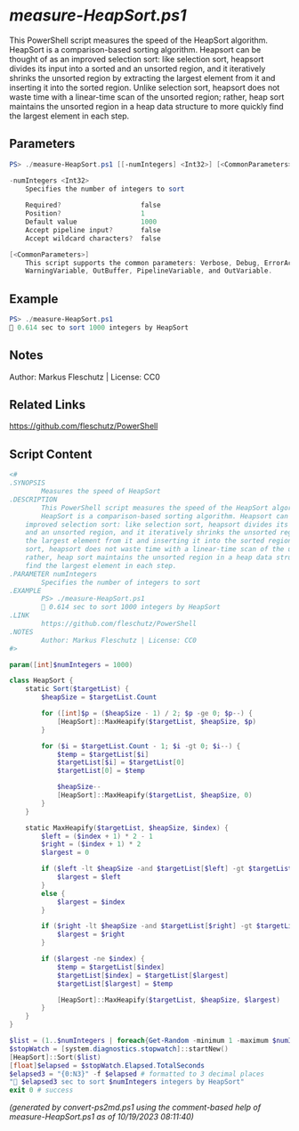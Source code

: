 *measure-HeapSort.ps1*
================

This PowerShell script measures the speed of the HeapSort algorithm.
HeapSort is a comparison-based sorting algorithm. Heapsort can be thought of as an
improved selection sort: like selection sort, heapsort divides its input into a sorted
and an unsorted region, and it iteratively shrinks the unsorted region by extracting
the largest element from it and inserting it into the sorted region. Unlike selection
sort, heapsort does not waste time with a linear-time scan of the unsorted region;
rather, heap sort maintains the unsorted region in a heap data structure to more quickly
find the largest element in each step.

Parameters
----------
```powershell
PS> ./measure-HeapSort.ps1 [[-numIntegers] <Int32>] [<CommonParameters>]

-numIntegers <Int32>
    Specifies the number of integers to sort
    
    Required?                    false
    Position?                    1
    Default value                1000
    Accept pipeline input?       false
    Accept wildcard characters?  false

[<CommonParameters>]
    This script supports the common parameters: Verbose, Debug, ErrorAction, ErrorVariable, WarningAction, 
    WarningVariable, OutBuffer, PipelineVariable, and OutVariable.
```

Example
-------
```powershell
PS> ./measure-HeapSort.ps1
🧭 0.614 sec to sort 1000 integers by HeapSort

```

Notes
-----
Author: Markus Fleschutz | License: CC0

Related Links
-------------
https://github.com/fleschutz/PowerShell

Script Content
--------------
```powershell
<#
.SYNOPSIS
        Measures the speed of HeapSort
.DESCRIPTION
        This PowerShell script measures the speed of the HeapSort algorithm.
        HeapSort is a comparison-based sorting algorithm. Heapsort can be thought of as an
	improved selection sort: like selection sort, heapsort divides its input into a sorted
	and an unsorted region, and it iteratively shrinks the unsorted region by extracting
	the largest element from it and inserting it into the sorted region. Unlike selection
	sort, heapsort does not waste time with a linear-time scan of the unsorted region;
	rather, heap sort maintains the unsorted region in a heap data structure to more quickly
	find the largest element in each step.
.PARAMETER numIntegers
        Specifies the number of integers to sort
.EXAMPLE
        PS> ./measure-HeapSort.ps1
        🧭 0.614 sec to sort 1000 integers by HeapSort 
.LINK
        https://github.com/fleschutz/PowerShell
.NOTES
        Author: Markus Fleschutz | License: CC0
#>

param([int]$numIntegers = 1000)

class HeapSort {
    static Sort($targetList) {
        $heapSize = $targetList.Count

        for ([int]$p = ($heapSize - 1) / 2; $p -ge 0; $p--) {
            [HeapSort]::MaxHeapify($targetList, $heapSize, $p)
        }

        for ($i = $targetList.Count - 1; $i -gt 0; $i--) {
            $temp = $targetList[$i]
            $targetList[$i] = $targetList[0]
            $targetList[0] = $temp

            $heapSize--
            [HeapSort]::MaxHeapify($targetList, $heapSize, 0)
        }
    }

    static MaxHeapify($targetList, $heapSize, $index) {
        $left = ($index + 1) * 2 - 1
        $right = ($index + 1) * 2
        $largest = 0

        if ($left -lt $heapSize -and $targetList[$left] -gt $targetList[$index]) {
            $largest = $left
        }
        else {
            $largest = $index
        }

        if ($right -lt $heapSize -and $targetList[$right] -gt $targetList[$largest]) {
            $largest = $right
        }

        if ($largest -ne $index) {
            $temp = $targetList[$index]
            $targetList[$index] = $targetList[$largest]
            $targetList[$largest] = $temp

            [HeapSort]::MaxHeapify($targetList, $heapSize, $largest)
        }
    }
}

$list = (1..$numIntegers | foreach{Get-Random -minimum 1 -maximum $numIntegers})
$stopWatch = [system.diagnostics.stopwatch]::startNew()
[HeapSort]::Sort($list)
[float]$elapsed = $stopWatch.Elapsed.TotalSeconds
$elapsed3 = "{0:N3}" -f $elapsed # formatted to 3 decimal places
"🧭 $elapsed3 sec to sort $numIntegers integers by HeapSort"
exit 0 # success
```

*(generated by convert-ps2md.ps1 using the comment-based help of measure-HeapSort.ps1 as of 10/19/2023 08:11:40)*
